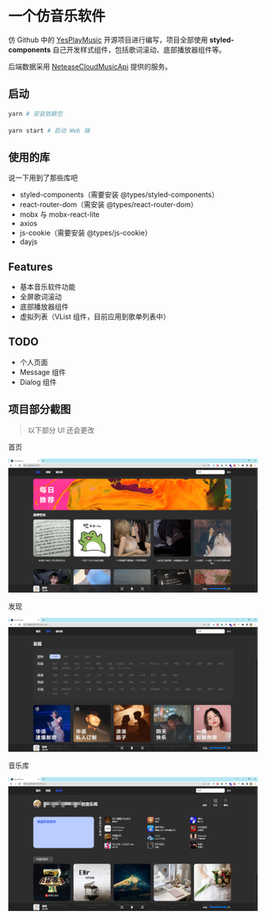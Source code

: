 # 一个仿音乐软件

仿 Github 中的 [YesPlayMusic](https://github.com/qier222/YesPlayMusic) 开源项目进行编写，项目全部使用 **styled-components** 自己开发样式组件，包括歌词滚动、底部播放器组件等。

后端数据采用 [NeteaseCloudMusicApi](https://github.com/Binaryify/NeteaseCloudMusicApi) 提供的服务。

## 启动

```bash
yarn # 安装依赖包

yarn start # 启动 Web 端
```

## 使用的库

说一下用到了那些库吧

- styled-components（需要安装 @types/styled-components）
- react-router-dom（需安装 @types/react-router-dom）
- mobx 与 mobx-react-lite
- axios
- js-cookie（需要安装 @types/js-cookie）
- dayjs

## Features

- 基本音乐软件功能
- 全屏歌词滚动
- 底部播放器组件
- 虚拟列表（VList 组件，目前应用到歌单列表中）

## TODO

- 个人页面
- Message 组件
- Dialog 组件

## 项目部分截图

> 以下部分 UI 还会更改

首页

![](./docs/img/img01.png)

发现

![](./docs/img/img02.png)

音乐库

![](./docs/img/img03.png)
